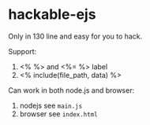 # hackable-ejs

Only in 130 line and easy for you to hack.

Support:
1. <% %> and <%= %> label
2.  <% include(file_path, data) %>

Can work in both node.js and browser:
1. nodejs see `main.js`
2. browser see `index.html`

